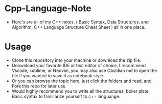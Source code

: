 # Cpp-Language-Note
- Here's are all of my C++ notes, ( Basic Syntax, Data Structures, and Algorithm, C++ Language Structure Cheat Sheet ) all in one place. 

# Usage
- Clone this repository into your machine or download the zip file.
- Donwnload your favorite IDE or text editor of choice, I recommend Vscode, sublime, or Neovim, you may also use Obsidian md to open the file if you wanted to save it as notebook style.
- Or you can browse the topic here, just click the folders and read, and Fork this repo for later use. 
- Would highly recommend you to write all the structures, boiler plate, Basic syntax to familiarize yourself to c++ languange. 


